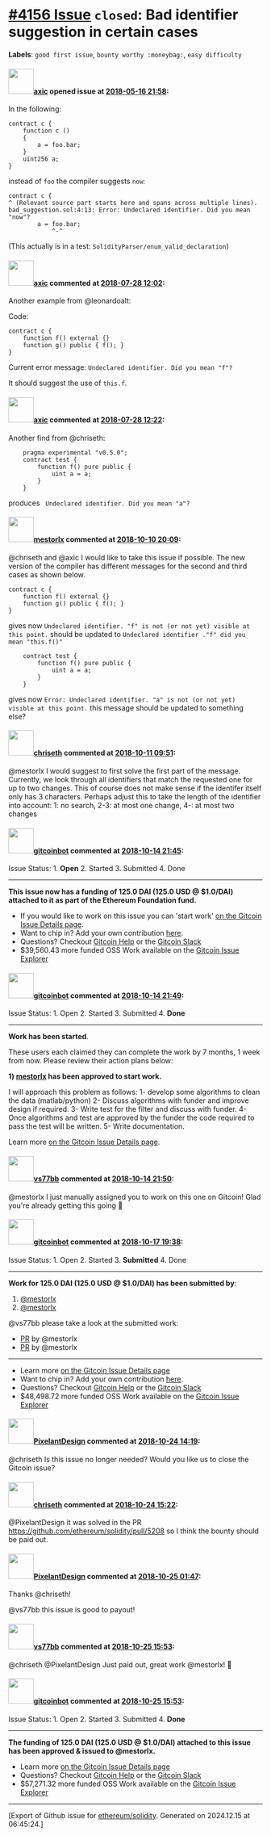 # [\#4156 Issue](https://github.com/ethereum/solidity/issues/4156) `closed`: Bad identifier suggestion in certain cases
**Labels**: `good first issue`, `bounty worthy :moneybag:`, `easy difficulty`


#### <img src="https://avatars.githubusercontent.com/u/20340?v=4" width="50">[axic](https://github.com/axic) opened issue at [2018-05-16 21:58](https://github.com/ethereum/solidity/issues/4156):

In the following:

```
contract c {
    function c ()
    {
        a = foo.bar;
    }
    uint256 a;
}
```

instead of `foo` the compiler suggests `now`:

```
contract c {
^ (Relevant source part starts here and spans across multiple lines).
bad_suggestion.sol:4:13: Error: Undeclared identifier. Did you mean "now"?
        a = foo.bar;
            ^-^
```

(This actually is in a test: `SolidityParser/enum_valid_declaration`)

#### <img src="https://avatars.githubusercontent.com/u/20340?v=4" width="50">[axic](https://github.com/axic) commented at [2018-07-28 12:02](https://github.com/ethereum/solidity/issues/4156#issuecomment-408602554):

Another example from @leonardoalt:

Code:
```
contract c {
    function f() external {}
    function g() public { f(); }
}
```

Current  error message: `Undeclared identifier. Did you mean "f"?`

It should suggest the use of `this.f`.

#### <img src="https://avatars.githubusercontent.com/u/20340?v=4" width="50">[axic](https://github.com/axic) commented at [2018-07-28 12:22](https://github.com/ethereum/solidity/issues/4156#issuecomment-408604533):

Another find from @chriseth:

```
    pragma experimental "v0.5.0";
    contract test {
        function f() pure public {
            uint a = a;
        }
    }
```
produces ` Undeclared identifier. Did you mean "a"?`

#### <img src="https://avatars.githubusercontent.com/u/15709678?u=20c07ab2dd23a0efb0726bb150e993d262b268a6&v=4" width="50">[mestorlx](https://github.com/mestorlx) commented at [2018-10-10 20:09](https://github.com/ethereum/solidity/issues/4156#issuecomment-428713000):

@chriseth  and @axic I would like to take this issue if possible.
The new version of the compiler has different messages for the second and third cases as shown below.

```
contract c {
    function f() external {}
    function g() public { f(); }
}
```
gives now `Undeclared identifier. "f" is not (or not yet) visible at this point.`  should be updated to `Undeclared identifier ."f" did you mean "this.f()"`

```
    contract test {
        function f() pure public {
            uint a = a;
        }
    }
```
gives now `Error: Undeclared identifier. "a" is not (or not yet) visible at this point.`  this message should be updated to something else?

#### <img src="https://avatars.githubusercontent.com/u/9073706?v=4" width="50">[chriseth](https://github.com/chriseth) commented at [2018-10-11 09:51](https://github.com/ethereum/solidity/issues/4156#issuecomment-428893792):

@mestorlx I would suggest to first solve the first part of the message. Currently, we look through all identifiers that match the requested one for up to two changes. This of course does not make sense if the identifer itself only has 3 characters. Perhaps adjust this to take the length of the identifier into account: 1: no search, 2-3: at most one change, 4-: at most two changes

#### <img src="https://avatars.githubusercontent.com/u/27903976?u=55f8ae7c0f451691d93ea0ad5b89b58d1282981b&v=4" width="50">[gitcoinbot](https://github.com/gitcoinbot) commented at [2018-10-14 21:45](https://github.com/ethereum/solidity/issues/4156#issuecomment-429665940):

Issue Status: 1. **Open** 2. Started 3. Submitted 4. Done 

<hr>

__This issue now has a funding of 125.0 DAI (125.0 USD @ $1.0/DAI)  attached to it as part of the Ethereum Foundation fund.__

 * If you would like to work on this issue you can 'start work' [on the Gitcoin Issue Details page](https://gitcoin.co/issue/ethereum/solidity/4156/1482).
* Want to chip in? Add your own contribution [here](https://gitcoin.co/issue/ethereum/solidity/4156/1482).
* Questions? Checkout <a href='https://gitcoin.co/help'>Gitcoin Help</a> or the <a href='https://gitcoin.co/slack'>Gitcoin Slack</a>
* $39,560.43 more funded OSS Work available on the [Gitcoin Issue Explorer](https://gitcoin.co/explorer)

#### <img src="https://avatars.githubusercontent.com/u/27903976?u=55f8ae7c0f451691d93ea0ad5b89b58d1282981b&v=4" width="50">[gitcoinbot](https://github.com/gitcoinbot) commented at [2018-10-14 21:49](https://github.com/ethereum/solidity/issues/4156#issuecomment-429666171):

Issue Status: 1. Open 2. Started 3. Submitted 4. **Done** 

<hr>

__Work has been started__.


These users each claimed they can complete the work by 7 months, 1 week from now.
Please review their action plans below:


**1) [mestorlx](https://gitcoin.co/profile/mestorlx) has been approved to start work.**

I will approach this problem as follows:
1- develop some algorithms to clean the data (matlab/python)
2- Discuss algorithms with funder and improve design if required.
3- Write test for the filter and discuss with funder.
4- Once algorithms and test are approved by the funder the code required to pass the test will be written.
5- Write documentation.

Learn more [on the Gitcoin Issue Details page](https://gitcoin.co/issue/ethereum/solidity/4156/1482).

#### <img src="https://avatars.githubusercontent.com/u/23297747?u=87a3c0306ad7420b48bbead655a821faa7738e2c&v=4" width="50">[vs77bb](https://github.com/vs77bb) commented at [2018-10-14 21:50](https://github.com/ethereum/solidity/issues/4156#issuecomment-429666225):

@mestorlx I just manually assigned you to work on this one on Gitcoin! Glad you're already getting this going 🙂

#### <img src="https://avatars.githubusercontent.com/u/27903976?u=55f8ae7c0f451691d93ea0ad5b89b58d1282981b&v=4" width="50">[gitcoinbot](https://github.com/gitcoinbot) commented at [2018-10-17 19:38](https://github.com/ethereum/solidity/issues/4156#issuecomment-430760879):

Issue Status: 1. Open 2. Started 3. **Submitted** 4. Done 

<hr>

__Work for 125.0 DAI (125.0 USD @ $1.0/DAI) has been submitted by__:

 1. [@mestorlx](https://gitcoin.co/profile/mestorlx)
 2. [@mestorlx](https://gitcoin.co/profile/mestorlx)



@vs77bb please take a look at the submitted work:
* [PR](https://github.com/ethereum/solidity/pull/5208) by @mestorlx
* [PR](https://github.com/ethereum/solidity/pull/5208) by @mestorlx

<hr>

* Learn more [on the Gitcoin Issue Details page](https://gitcoin.co/issue/ethereum/solidity/4156/1482)
* Want to chip in? Add your own contribution [here](https://gitcoin.co/issue/ethereum/solidity/4156/1482).
* Questions? Checkout <a href='https://gitcoin.co/help'>Gitcoin Help</a> or the <a href='https://gitcoin.co/slack'>Gitcoin Slack</a>
* $48,498.72 more funded OSS Work available on the [Gitcoin Issue Explorer](https://gitcoin.co/explorer)

#### <img src="https://avatars.githubusercontent.com/u/238235?u=a03c56a3c95000b978d13d08bdd1102c1270e478&v=4" width="50">[PixelantDesign](https://github.com/PixelantDesign) commented at [2018-10-24 14:19](https://github.com/ethereum/solidity/issues/4156#issuecomment-432676849):

@chriseth Is this issue no longer needed? Would you like us to close the Gitcoin issue?

#### <img src="https://avatars.githubusercontent.com/u/9073706?v=4" width="50">[chriseth](https://github.com/chriseth) commented at [2018-10-24 15:22](https://github.com/ethereum/solidity/issues/4156#issuecomment-432704261):

@PixelantDesign it was solved in the PR https://github.com/ethereum/solidity/pull/5208 so I think the bounty should be paid out.

#### <img src="https://avatars.githubusercontent.com/u/238235?u=a03c56a3c95000b978d13d08bdd1102c1270e478&v=4" width="50">[PixelantDesign](https://github.com/PixelantDesign) commented at [2018-10-25 01:47](https://github.com/ethereum/solidity/issues/4156#issuecomment-432884929):

Thanks @chriseth!

@vs77bb this issue is good to payout!

#### <img src="https://avatars.githubusercontent.com/u/23297747?u=87a3c0306ad7420b48bbead655a821faa7738e2c&v=4" width="50">[vs77bb](https://github.com/vs77bb) commented at [2018-10-25 15:53](https://github.com/ethereum/solidity/issues/4156#issuecomment-433106286):

@chriseth @PixelantDesign Just paid out, great work @mestorlx!  🎉

#### <img src="https://avatars.githubusercontent.com/u/27903976?u=55f8ae7c0f451691d93ea0ad5b89b58d1282981b&v=4" width="50">[gitcoinbot](https://github.com/gitcoinbot) commented at [2018-10-25 15:53](https://github.com/ethereum/solidity/issues/4156#issuecomment-433106349):

Issue Status: 1. Open 2. Started 3. Submitted 4. **Done** 

<hr>

__The funding of 125.0 DAI (125.0 USD @ $1.0/DAI)  attached to this issue has been approved & issued to @mestorlx.__  

 * Learn more [on the Gitcoin Issue Details page](https://gitcoin.co/issue/ethereum/solidity/4156/1482)
* Questions? Checkout <a href='https://gitcoin.co/help'>Gitcoin Help</a> or the <a href='https://gitcoin.co/slack'>Gitcoin Slack</a>
* $57,271.32 more funded OSS Work available on the [Gitcoin Issue Explorer](https://gitcoin.co/explorer)


-------------------------------------------------------------------------------



[Export of Github issue for [ethereum/solidity](https://github.com/ethereum/solidity). Generated on 2024.12.15 at 06:45:24.]
